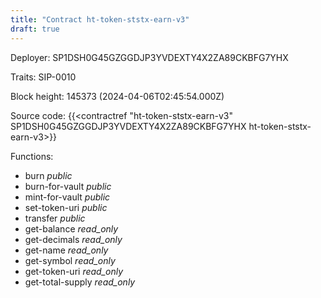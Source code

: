 ```yaml
---
title: "Contract ht-token-ststx-earn-v3"
draft: true
---
```

Deployer: SP1DSH0G45GZGGDJP3YVDEXTY4X2ZA89CKBFG7YHX

Traits:
 SIP-0010



Block height: 145373 (2024-04-06T02:45:54.000Z)

Source code: {{<contractref "ht-token-ststx-earn-v3" SP1DSH0G45GZGGDJP3YVDEXTY4X2ZA89CKBFG7YHX ht-token-ststx-earn-v3>}}

Functions:

* burn _public_
* burn-for-vault _public_
* mint-for-vault _public_
* set-token-uri _public_
* transfer _public_
* get-balance _read_only_
* get-decimals _read_only_
* get-name _read_only_
* get-symbol _read_only_
* get-token-uri _read_only_
* get-total-supply _read_only_
